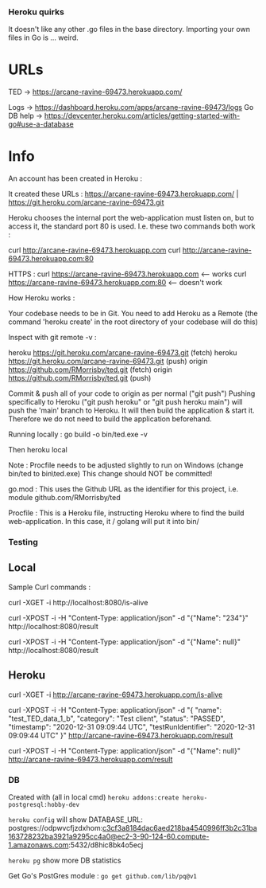 ### Heroku quirks

It doesn't like any other .go files in the base directory. Importing your own files in Go is ... weird.

# URLs

TED -> https://arcane-ravine-69473.herokuapp.com/

Logs -> https://dashboard.heroku.com/apps/arcane-ravine-69473/logs
Go DB help -> https://devcenter.heroku.com/articles/getting-started-with-go#use-a-database

# Info

An account has been created in Heroku :

It created these URLs :
https://arcane-ravine-69473.herokuapp.com/ | https://git.heroku.com/arcane-ravine-69473.git

Heroku chooses the internal port the web-application must listen on, but to access 
it, the standard port 80 is used. I.e. these two commands both work :

curl http://arcane-ravine-69473.herokuapp.com
curl http://arcane-ravine-69473.herokuapp.com:80

HTTPS :
curl https://arcane-ravine-69473.herokuapp.com    <-- works
curl https://arcane-ravine-69473.herokuapp.com:80  <-- doesn't work



How Heroku works :

Your codebase needs to be in Git. You need to add Heroku as a Remote
(the command 'heroku create' in the root directory of your codebase will do this)

Inspect with git remote -v  :

heroku  https://git.heroku.com/arcane-ravine-69473.git (fetch)
heroku  https://git.heroku.com/arcane-ravine-69473.git (push)
origin  https://github.com/RMorrisby/ted.git (fetch)
origin  https://github.com/RMorrisby/ted.git (push)

Commit & push all of your code to origin as per normal ("git push")
Pushing specifically to Heroku ("git push heroku" or "git push heroku main")
will push the 'main' branch to Heroku. It will then build the application & start it.
Therefore we do not need to build the application beforehand.


Running locally :
go build -o bin/ted.exe -v

Then
heroku local

Note : Procfile needs to be adjusted slightly to run on Windows (change bin/ted to bin\ted.exe)
This change should NOT be committed!



go.mod : 
This uses the Github URL as the identifier for this project, i.e.
module github.com/RMorrisby/ted


Procfile :
This is a Heroku file, instructing Heroku where to find the build web-application.
In this case, it / golang will put it into bin/



### Testing

## Local

Sample Curl commands :

curl -XGET -i http://localhost:8080/is-alive

curl -XPOST -i -H "Content-Type: application/json" -d "{\"Name\": \"234\"}" http://localhost:8080/result

curl -XPOST -i -H "Content-Type: application/json" -d "{\"Name\": null}" http://localhost:8080/result

## Heroku

curl -XGET -i http://arcane-ravine-69473.herokuapp.com/is-alive

curl -XPOST -i -H "Content-Type: application/json" -d "{  \"name\": \"test_TED_data_1_b\",  \"category\": \"Test client\",  \"status\": \"PASSED\",  \"timestamp\": \"2020-12-31 09:09:44 UTC\",  \"testRunIdentifier\": \"2020-12-31 09:09:44 UTC\"  }" http://arcane-ravine-69473.herokuapp.com/result

curl -XPOST -i -H "Content-Type: application/json" -d "{\"Name\": null}" http://arcane-ravine-69473.herokuapp.com/result

### DB

Created with 
(all in local cmd) `heroku addons:create heroku-postgresql:hobby-dev`

`heroku config` will show
DATABASE_URL: postgres://odpwvcfjzdxhom:c3cf3a8184dac6aed218ba4540996ff3b2c31ba163728232ba3921a9295cc4a0@ec2-3-90-124-60.compute-1.amazonaws.com:5432/d8hic8bk4o5ecj

`heroku pg` show more DB statistics

Get Go's PostGres module : `go get github.com/lib/pq@v1`


